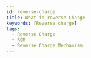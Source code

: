 ```yaml
---
id: reverse-charge
title: What is reverse Charge 
keywords: [Reverse charge]
tags:
  - Reverse Charge
  - RCM
  - Reverse Charge Mechanism
---
```

